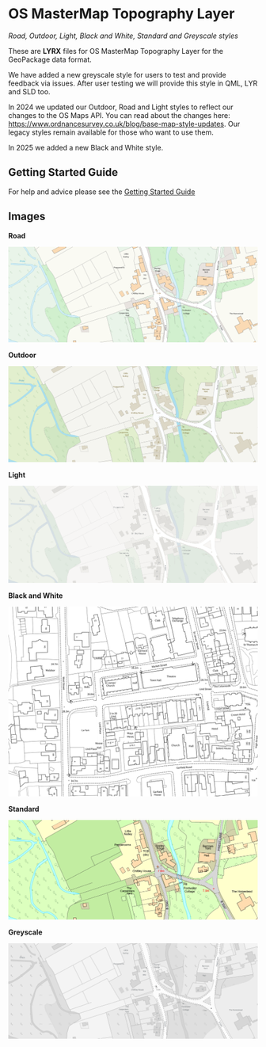 # OS MasterMap Topography Layer
*Road, Outdoor, Light, Black and White, Standard and Greyscale styles*

These are **LYRX** files for OS MasterMap Topography Layer for the GeoPackage data format.

We have added a new greyscale style for users to test and provide feedback via issues. After user testing we will provide this style in QML, LYR and SLD too. 

In 2024 we updated our Outdoor, Road and Light styles to reflect our changes to the OS Maps API. You can read about the changes here: https://www.ordnancesurvey.co.uk/blog/base-map-style-updates. Our legacy styles remain available for those who want to use them.

In 2025 we added a new Black and White style.

## Getting Started Guide

For help and advice please see the [Getting Started Guide](https://github.com/OrdnanceSurvey/OSMM-Topography-Layer-stylesheets/blob/master/Getting%20Started%20Guide%20-%20Styling%20OSMM%20Topography%20Layer.pdf)

## Images

**Road**

![Road style](https://github.com/OrdnanceSurvey/OSMM-Topography-Layer-stylesheets/blob/b6b889b37325a9fcc0d106bea2fcae6cab378172/Schema%20version%209/Stylesheets/Geopackage%20stylesheets/ArcGIS%20Pro%20stylesheets%20(LYRX)/images/Road1.png)


**Outdoor**

![Outdoor style](https://github.com/OrdnanceSurvey/OSMM-Topography-Layer-stylesheets/blob/b6b889b37325a9fcc0d106bea2fcae6cab378172/Schema%20version%209/Stylesheets/Geopackage%20stylesheets/ArcGIS%20Pro%20stylesheets%20(LYRX)/images/Outdoor1.png)


**Light**

![Light style](https://github.com/OrdnanceSurvey/OSMM-Topography-Layer-stylesheets/blob/b6b889b37325a9fcc0d106bea2fcae6cab378172/Schema%20version%209/Stylesheets/Geopackage%20stylesheets/ArcGIS%20Pro%20stylesheets%20(LYRX)/images/Light1.png)


**Black and White**

![Black and White style](https://github.com/OrdnanceSurvey/OSMM-Topography-Layer-stylesheets/blob/2d212c552282f2f7fed73a4258c3691887f6e90c/Schema%20version%209/Stylesheets/Geopackage%20stylesheets/ArcGIS%20Pro%20stylesheets%20(LYRX)/images/Black%20and%20White.png)


**Standard**

![Standard style](https://github.com/OrdnanceSurvey/OSMM-Topography-Layer-stylesheets/blob/master/Schema%20version%209/Stylesheets/Geopackage%20stylesheets/ArcGIS%20Pro%20stylesheets%20(LYRX)/images/Standard.png)


**Greyscale**

![Greyscale style](https://github.com/OrdnanceSurvey/OSMM-Topography-Layer-stylesheets/blob/b6b889b37325a9fcc0d106bea2fcae6cab378172/Schema%20version%209/Stylesheets/Geopackage%20stylesheets/ArcGIS%20Pro%20stylesheets%20(LYRX)/images/greyscale1.png)
